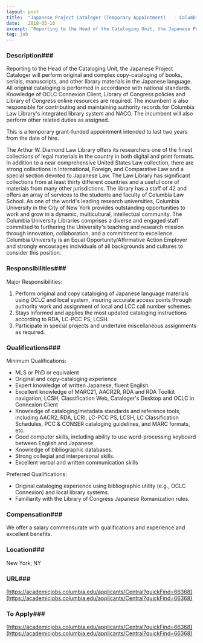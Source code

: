 ```yaml
---
layout: post
title:  "Japanese Project Cataloger (Temporary Appointment)   - Columbia University"
date:   2018-05-10
excerpt: "Reporting to the Head of the Cataloging Unit, the Japanese Project Cataloger will perform original and complex copy-cataloging of books, serials, manuscripts, and other library materials in the Japanese language. All original cataloging is performed in accordance with national standards. Knowledge of OCLC Connexion Client, Library of Congress policies and..."
tag: job
---
```


### Description###

Reporting to the Head of the Cataloging Unit, the Japanese Project Cataloger will perform original and complex copy-cataloging of books, serials, manuscripts, and other library materials in the Japanese language. All original cataloging is performed in accordance with national standards. Knowledge of OCLC Connexion Client, Library of Congress policies and Library of Congress online resources are required. The incumbent is also responsible for contributing and maintaining authority records for Columbia Law Library's integrated library system and NACO. The incumbent will also perform other related duties as assigned. 

This is a temporary grant-funded appointment intended to last two years from the date of hire. 

The Arthur W. Diamond Law Library offers its researchers one of the finest collections of legal materials in the country in both digital and print formats. In addition to a near comprehensive United States Law collection, there are strong collections in International, Foreign, and Comparative Law and a special section devoted to Japanese Law. The Law Library has significant collections from at least thirty different countries and a useful core of materials from many other jurisdictions. The library has a staff of 42 and offers an array of services to the students and faculty of Columbia Law School. As one of the world's leading research universities, Columbia University in the City of New York provides outstanding opportunities to work and grow in a dynamic, multicultural, intellectual community. The Columbia University Libraries comprises a diverse and engaged staff committed to furthering the University's teaching and research mission through innovation, collaboration, and a commitment to excellence. Columbia University is an Equal Opportunity/Affirmative Action Employer and strongly encourages individuals of all backgrounds and cultures to consider this position. 


### Responsibilities###

Major Responsibilities: 
1. Perform original and copy cataloging of Japanese language materials using OCLC and local system, insuring accurate access points through authority work and assignment of local and LCC call number schemes. 
2. Stays informed and applies the most updated cataloging instructions according to RDA, LC-PCC PS, LCSH. 
3. Participate in special projects and undertake miscellaneous assignments as required. 


### Qualifications###

Minimum Qualifications:
- MLS or PhD or equivalent  
- Original and copy-cataloging experience 
- Expert knowledge of written Japanese, fluent English 
- Excellent knowledge of MARC21, AACR2R, RDA and RDA Toolkit navigation, LCSH, Classification Web, Cataloger's Desktop and OCLC in Connexion Client 
- Knowledge of cataloging/metadata standards and reference tools, including AACR2, RDA, LCRI, LC-PCC PS, LCSH, LC Classification Schedules, PCC & CONSER cataloging guidelines, and MARC formats, etc. 
- Good computer skills, including ability to use word-processing keyboard between English and Japanese. 
- Knowledge of bibliographic databases. 
- Strong collegial and interpersonal skills. 
- Excellent verbal and written communication skills  

Preferred Qualifications:	
- Original cataloging experience using bibliographic utility (e.g., OCLC Connexion) and local library systems. 
- Familiarity with the Library of Congress Japanese Romanization rules.  


### Compensation###

 We offer a salary commensurate with qualifications and experience and excellent benefits.  


### Location###

New York, NY


### URL###

[https://academicjobs.columbia.edu/applicants/Central?quickFind=66368](https://academicjobs.columbia.edu/applicants/Central?quickFind=66368) 

### To Apply###

[https://academicjobs.columbia.edu/applicants/Central?quickFind=66368](https://academicjobs.columbia.edu/applicants/Central?quickFind=66368) 





